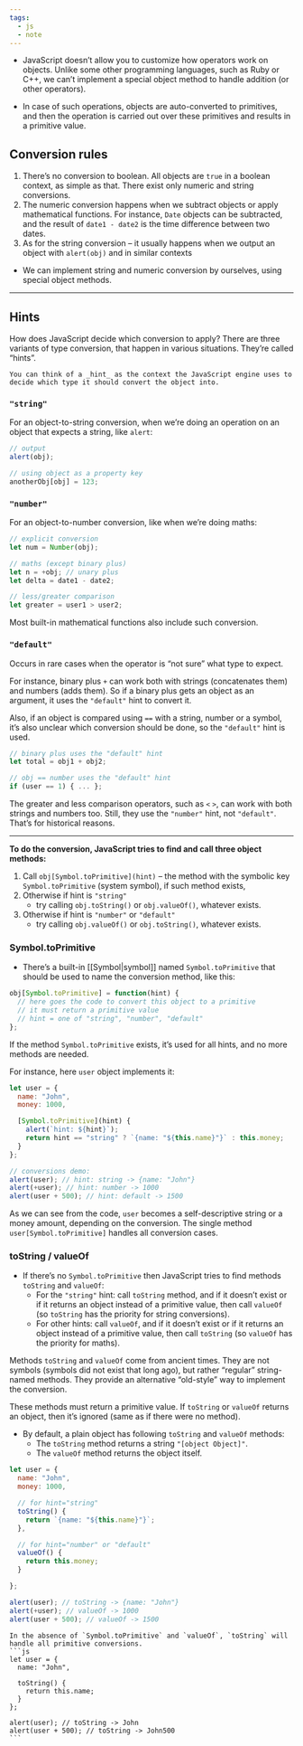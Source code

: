 ```yaml
---
tags:
  - js
  - note
---
```


- JavaScript doesn’t allow you to customize how operators work on objects. Unlike some other programming languages, such as Ruby or C++, we can’t implement a special object method to handle addition (or other operators).

- In case of such operations, objects are auto-converted to primitives, and then the operation is carried out over these primitives and results in a primitive value.

## Conversion rules

1. There’s no conversion to boolean. All objects are `true` in a boolean context, as simple as that. There exist only numeric and string conversions.
2. The numeric conversion happens when we subtract objects or apply mathematical functions. For instance, `Date` objects can be subtracted, and the result of `date1 - date2` is the time difference between two dates.
3. As for the string conversion – it usually happens when we output an object with `alert(obj)` and in similar contexts

- We can implement string and numeric conversion by ourselves, using special object methods.

---

## Hints

How does JavaScript decide which conversion to apply?
There are three variants of type conversion, that happen in various situations. They’re called “hints”.

```ad-note
You can think of a _hint_ as the context the JavaScript engine uses to decide which type it should convert the object into.
```

### `"string"`

For an object-to-string conversion, when we’re doing an operation on an object that expects a string, like `alert`:

```javascript
// output
alert(obj);

// using object as a property key
anotherObj[obj] = 123;
```

### `"number"`

For an object-to-number conversion, like when we’re doing maths:

```javascript
// explicit conversion
let num = Number(obj);

// maths (except binary plus)
let n = +obj; // unary plus
let delta = date1 - date2;

// less/greater comparison
let greater = user1 > user2;
```

Most built-in mathematical functions also include such conversion.

### `"default"`

Occurs in rare cases when the operator is “not sure” what type to expect.

For instance, binary plus `+` can work both with strings (concatenates them) and numbers (adds them). So if a binary plus gets an object as an argument, it uses the `"default"` hint to convert it.

Also, if an object is compared using `==` with a string, number or a symbol, it’s also unclear which conversion should be done, so the `"default"` hint is used.

```javascript
// binary plus uses the "default" hint
let total = obj1 + obj2;

// obj == number uses the "default" hint
if (user == 1) { ... };
```

The greater and less comparison operators, such as `<` `>`, can work with both strings and numbers too. Still, they use the `"number"` hint, not `"default"`. That’s for historical reasons.

---

**To do the conversion, JavaScript tries to find and call three object methods:**

1. Call `obj[Symbol.toPrimitive](hint)` – the method with the symbolic key `Symbol.toPrimitive` (system symbol), if such method exists,
2. Otherwise if hint is `"string"`
    - try calling `obj.toString()` or `obj.valueOf()`, whatever exists.
3. Otherwise if hint is `"number"` or `"default"`
    - try calling `obj.valueOf()` or `obj.toString()`, whatever exists.

### Symbol.toPrimitive

- There’s a built-in [[Symbol|symbol]] named `Symbol.toPrimitive` that should be used to name the conversion method, like this:

```javascript
obj[Symbol.toPrimitive] = function(hint) {
  // here goes the code to convert this object to a primitive
  // it must return a primitive value
  // hint = one of "string", "number", "default"
};
```

If the method `Symbol.toPrimitive` exists, it’s used for all hints, and no more methods are needed.

For instance, here `user` object implements it:

```javascript
let user = {
  name: "John",
  money: 1000,

  [Symbol.toPrimitive](hint) {
    alert(`hint: ${hint}`);
    return hint == "string" ? `{name: "${this.name}"}` : this.money;
  }
};

// conversions demo:
alert(user); // hint: string -> {name: "John"}
alert(+user); // hint: number -> 1000
alert(user + 500); // hint: default -> 1500
```

As we can see from the code, `user` becomes a self-descriptive string or a money amount, depending on the conversion. The single method `user[Symbol.toPrimitive]` handles all conversion cases.

### toString / valueOf

- If there’s no `Symbol.toPrimitive` then JavaScript tries to find methods `toString` and `valueOf`:
	- For the `"string"` hint: call `toString` method, and if it doesn’t exist or if it returns an object instead of a primitive value, then call `valueOf` (so `toString` has the priority for string conversions).
	- For other hints: call `valueOf`, and if it doesn’t exist or if it returns an object instead of a primitive value, then call `toString` (so `valueOf` has the priority for maths).

Methods `toString` and `valueOf` come from ancient times. They are not symbols (symbols did not exist that long ago), but rather “regular” string-named methods. They provide an alternative “old-style” way to implement the conversion.

These methods must return a primitive value. If `toString` or `valueOf` returns an object, then it’s ignored (same as if there were no method).

- By default, a plain object has following `toString` and `valueOf` methods:
	- The `toString` method returns a string `"[object Object]"`.
	- The `valueOf` method returns the object itself.

```js
let user = {
  name: "John",
  money: 1000,

  // for hint="string"
  toString() {
    return `{name: "${this.name}"}`;
  },

  // for hint="number" or "default"
  valueOf() {
    return this.money;
  }

};

alert(user); // toString -> {name: "John"}
alert(+user); // valueOf -> 1000
alert(user + 500); // valueOf -> 1500
```

````ad-note
In the absence of `Symbol.toPrimitive` and `valueOf`, `toString` will handle all primitive conversions.
```js
let user = {
  name: "John",

  toString() {
    return this.name;
  }
};

alert(user); // toString -> John
alert(user + 500); // toString -> John500
```
````